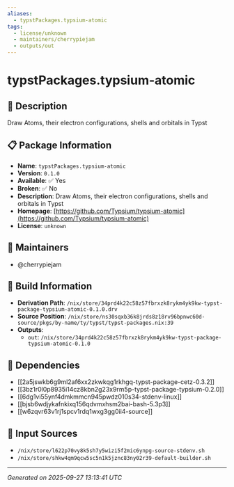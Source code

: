 ```yaml
---
aliases:
  - typstPackages.typsium-atomic
tags:
  - license/unknown
  - maintainers/cherrypiejam
  - outputs/out
---
```


# typstPackages.typsium-atomic

## 📝 Description

Draw Atoms, their electron configurations, shells and orbitals in Typst

## 📋 Package Information

- **Name**: `typstPackages.typsium-atomic`
- **Version**: `0.1.0`
- **Available**: ✅ Yes
- **Broken**: ✅ No
- **Description**: Draw Atoms, their electron configurations, shells and orbitals in Typst
- **Homepage**: [https://github.com/Typsium/typsium-atomic](https://github.com/Typsium/typsium-atomic)
- **License**: `unknown`
## 👥 Maintainers

- @cherrypiejam


## 🔧 Build Information

- **Derivation Path**: `/nix/store/34prd4k22c58z57fbrxzk8rykm4yk9kw-typst-package-typsium-atomic-0.1.0.drv`
- **Source Position**: `/nix/store/ns30sqxb36k8jrds8z18rv96bpnwc60d-source/pkgs/by-name/ty/typst/typst-packages.nix:39`
- **Outputs**:
  - `out`:  `/nix/store/34prd4k22c58z57fbrxzk8rykm4yk9kw-typst-package-typsium-atomic-0.1.0`

## 🔗 Dependencies

- [[2a5jswkb6g9ml2af6xx2zkwkqg1rkhgq-typst-package-cetz-0.3.2]]
- [[3bz1r0l0p8935i14cz8kbn2g23x9rm5p-typst-package-typsium-0.2.0]]
- [[6dg1vi55ynf4dmkmmcn945pwdz010s34-stdenv-linux]]
- [[bjsb6wdjykafnkixq156qdvmxhsm2bai-bash-5.3p3]]
- [[w6zqvr63v1rj1spcv1rdq1wxg3gg0ii4-source]]

## 📁 Input Sources

- `/nix/store/l622p70vy8k5sh7y5wizi5f2mic6ynpg-source-stdenv.sh`
- `/nix/store/shkw4qm9qcw5sc5n1k5jznc83ny02r39-default-builder.sh`

---
*Generated on 2025-09-27 13:13:41 UTC*

